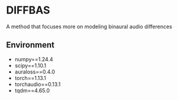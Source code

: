 # DIFFBAS
A method that focuses more on modeling binaural audio differences
## Environment
- numpy==1.24.4
- scipy==1.10.1
- auraloss==0.4.0
- torch==1.13.1
- torchaudio==0.13.1
- tqdm==4.65.0
